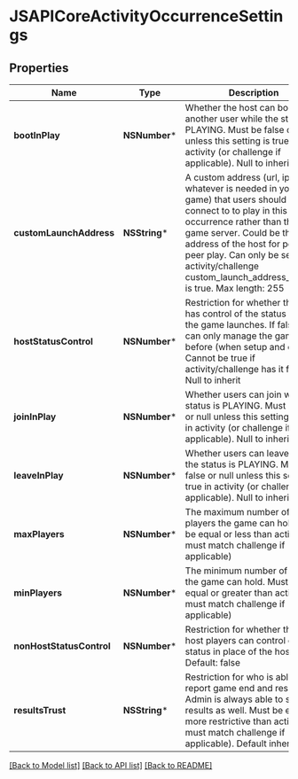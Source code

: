 # JSAPICoreActivityOccurrenceSettings

## Properties
Name | Type | Description | Notes
------------ | ------------- | ------------- | -------------
**bootInPlay** | **NSNumber*** | Whether the host can boot another user while the status is PLAYING. Must be false or null unless this setting is true in activity (or challenge if applicable). Null to inherit | [optional] 
**customLaunchAddress** | **NSString*** | A custom address (url, ip or whatever is needed in your game) that users should connect to to play in this occurrence rather than the usual game server. Could be the ip address of the host for peer-to-peer play. Can only be set if the activity/challenge custom_launch_address_allowed is true. Max length: 255 | [optional] 
**hostStatusControl** | **NSNumber*** | Restriction for whether the host has control of the status once the game launches. If false they can only manage the game before (when setup and open). Cannot be true if activity/challenge has it false. Null to inherit | [optional] 
**joinInPlay** | **NSNumber*** | Whether users can join while the status is PLAYING. Must be false or null unless this setting is true in activity (or challenge if applicable). Null to inherit | [optional] 
**leaveInPlay** | **NSNumber*** | Whether users can leave while the status is PLAYING. Must be false or null unless this setting is true in activity (or challenge if applicable). Null to inherit | [optional] 
**maxPlayers** | **NSNumber*** | The maximum number of players the game can hold. Must be equal or less than activity (or must match challenge if applicable) | [optional] 
**minPlayers** | **NSNumber*** | The minimum number of players the game can hold. Must be equal or greater than activity (or must match challenge if applicable) | [optional] 
**nonHostStatusControl** | **NSNumber*** | Restriction for whether the non-host players can control of the status in place of the host. Default: false | [optional] 
**resultsTrust** | **NSString*** | Restriction for who is able to report game end and results. Admin is always able to send results as well. Must be equal or more restrictive than activity (or must match challenge if applicable). Default inherits | [optional] 

[[Back to Model list]](../README.md#documentation-for-models) [[Back to API list]](../README.md#documentation-for-api-endpoints) [[Back to README]](../README.md)


